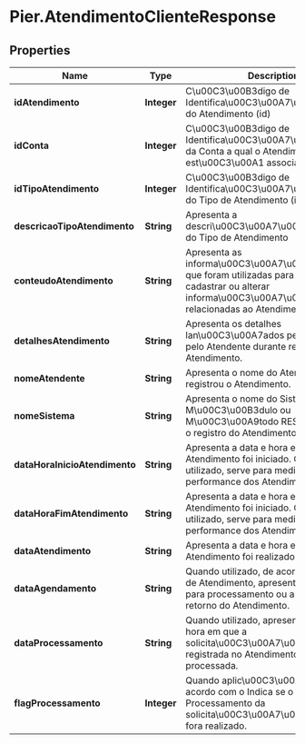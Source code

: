 # Pier.AtendimentoClienteResponse

## Properties
Name | Type | Description | Notes
------------ | ------------- | ------------- | -------------
**idAtendimento** | **Integer** | C\u00C3\u00B3digo de Identifica\u00C3\u00A7\u00C3\u00A3o do Atendimento (id) | [optional] 
**idConta** | **Integer** | C\u00C3\u00B3digo de Identifica\u00C3\u00A7\u00C3\u00A3o da Conta a qual o Atendimento est\u00C3\u00A1 associado | [optional] 
**idTipoAtendimento** | **Integer** | C\u00C3\u00B3digo de Identifica\u00C3\u00A7\u00C3\u00A3o do Tipo de Atendimento (id) | [optional] 
**descricaoTipoAtendimento** | **String** | Apresenta a descri\u00C3\u00A7\u00C3\u00A3o do Tipo de Atendimento | [optional] 
**conteudoAtendimento** | **String** | Apresenta as informa\u00C3\u00A7\u00C3\u00B5es que foram utilizadas para consultar, cadastrar ou alterar informa\u00C3\u00A7\u00C3\u00B5es relacionadas ao Atendimento. | [optional] 
**detalhesAtendimento** | **String** | Apresenta os detalhes lan\u00C3\u00A7ados pelo sistema ou pelo Atendente durante relacionados ao Atendimento. | [optional] 
**nomeAtendente** | **String** | Apresenta o nome do Atendente que registrou o Atendimento. | [optional] 
**nomeSistema** | **String** | Apresenta o nome do Sistema, Servidor, M\u00C3\u00B3dulo ou M\u00C3\u00A9todo REST que originou o registro do Atendimento. | [optional] 
**dataHoraInicioAtendimento** | **String** | Apresenta a data e hora em que o Atendimento foi iniciado. Quando utilizado, serve para medir a performance dos Atendimentos. | [optional] 
**dataHoraFimAtendimento** | **String** | Apresenta a data e hora em que o Atendimento foi iniciado. Quando utilizado, serve para medir a performance dos Atendimentos. | [optional] 
**dataAtendimento** | **String** | Apresenta a data e hora em que o Atendimento foi realizado. | [optional] 
**dataAgendamento** | **String** | Quando utilizado, de acordo com o Tipo de Atendimento, apresenta a data e hora para processamento ou a data para retorno do Atendimento. | [optional] 
**dataProcessamento** | **String** | Quando utilizado, apresenta a data e hora em que a solicita\u00C3\u00A7\u00C3\u00A3o registrada no Atendimento fora processada. | [optional] 
**flagProcessamento** | **Integer** | Quando aplic\u00C3\u00A1vel, de acordo com o Indica se o Processamento da solicita\u00C3\u00A7\u00C3\u00A3o fora realizado. | [optional] 



